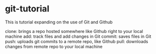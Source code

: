 # git-tutorial
This is tutorial expanding on the use of Git and Github

clone: brings a repo hosted somewhere like Github right to your local machine
add: track files and add changes in Git
commit: saves files in Git
push: uploads git commits to a remote repo, like Github
pull: downloads changes from remote repo to your local machine

